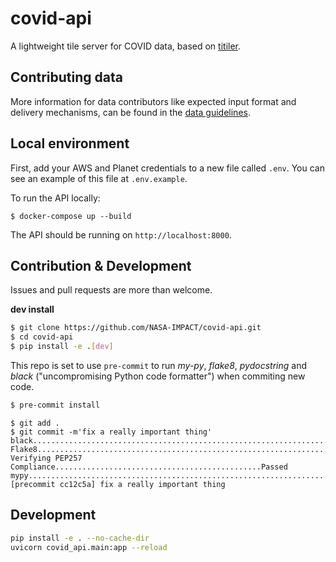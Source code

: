 # covid-api

A lightweight tile server for COVID data, based on [titiler](https://github.com/developmentseed/titiler).

## Contributing data
More information for data contributors like expected input format and delivery mechanisms, can be found in the [data guidelines](guidelines/README.md).

## Local environment

First, add your AWS and Planet credentials to a new file called `.env`. You can see an example of this file at `.env.example`.

To run the API locally:

```
$ docker-compose up --build
```

The API should be running on `http://localhost:8000`.

## Contribution & Development

Issues and pull requests are more than welcome.

**dev install**

```bash
$ git clone https://github.com/NASA-IMPACT/covid-api.git
$ cd covid-api
$ pip install -e .[dev]
```

This repo is set to use `pre-commit` to run *my-py*, *flake8*, *pydocstring* and *black* ("uncompromising Python code formatter") when commiting new code.

```bash
$ pre-commit install
```

```
$ git add .
$ git commit -m'fix a really important thing'
black....................................................................Passed
Flake8...................................................................Passed
Verifying PEP257 Compliance..............................................Passed
mypy.....................................................................Passed
[precommit cc12c5a] fix a really important thing
 ```

 ## Development

 ```bash
 pip install -e . --no-cache-dir
 uvicorn covid_api.main:app --reload
 ```